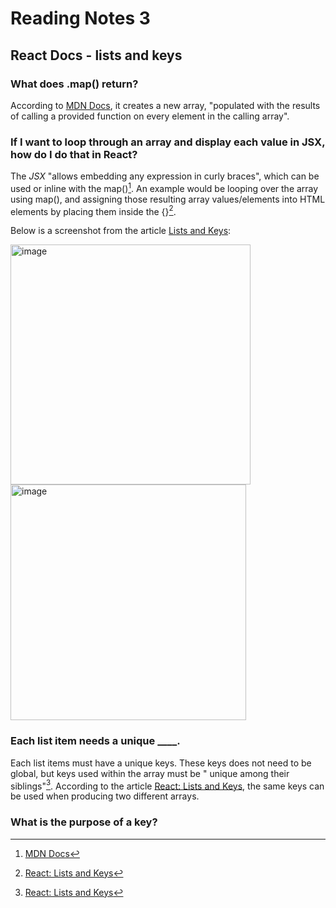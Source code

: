 # Reading Notes 3

## React Docs - lists and keys

### What does .map() return?

According to [MDN Docs](https://developer.mozilla.org/en-US/docs/Web/JavaScript/Reference/Global_Objects/Array/map), it creates a new array, "populated with the results of calling a provided function on every element in the calling array".

### If I want to loop through an array and display each value in JSX, how do I do that in React?

The *JSX* "allows embedding any expression in curly braces", which can be used or inline with the map()[^1]. An example would be looping over the array using map(), and assigning those resulting array values/elements into HTML elements by placing them inside the {}[^2].

Below is a screenshot from the article [Lists and Keys](https://reactjs.org/docs/lists-and-keys.html):

<img width="384" alt="image" src="https://user-images.githubusercontent.com/113204667/196720732-cde00040-d3b6-4dae-bc20-bd3a2965643c.png">

<img width="377" alt="image" src="https://user-images.githubusercontent.com/113204667/196720778-7952aaba-cbe5-4dbc-be4b-e1dac5e99108.png">


### Each list item needs a unique ____.

Each list items must have a unique keys. These keys does not need to be global, but keys used within the array must be " unique among their siblings"[^2]. According to the article [React: Lists and Keys](https://reactjs.org/docs/lists-and-keys.html), the same keys can be used when producing two different arrays.

### What is the purpose of a key?



[^1]: [MDN Docs](https://developer.mozilla.org/en-US/docs/Web/JavaScript/Reference/Global_Objects/Array/map)
[^2]: [React: Lists and Keys](https://reactjs.org/docs/lists-and-keys.html)
